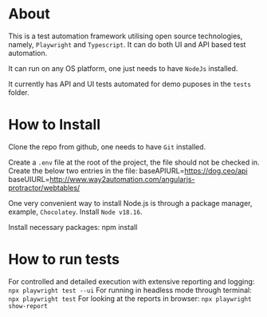 # About
This is a test automation framework utilising open source technologies, namely, `Playwright` and `Typescript`.
It can do both UI and API based test automation.

It can run on any OS platform, one just needs to have `NodeJs` installed.

It currently has API and UI tests automated for demo puposes in the `tests` folder.

# How to Install
Clone the repo from github, one needs to have `Git` installed.

Create a `.env` file at the root of the project, the file should not be checked in. Create the below two entries in the file:
baseAPIURL=https://dog.ceo/api
baseUIURL=http://www.way2automation.com/angularjs-protractor/webtables/

One very convenient way to install Node.js is through a package manager, example, `Chocolatey`. Install `Node v18.16`.

Install necessary packages: npm install

# How to run tests
For controlled and detailed execution with extensive reporting and logging: `npx playwright test --ui`
For running in headless mode through terminal: `npx playwright test`
For looking at the reports in browser: `npx playwright show-report`




